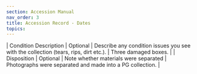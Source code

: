 ```yaml
---
section: Accession Manual
nav_order: 3
title: Accession Record - Dates
topics: 
---
```


| Condition Description | Optional | Describe any condition issues you see with the collection (tears, rips, dirt etc.). | Three damaged boxes. |
| Disposition | Optional | Note whether materials were separated | Photographs were separated and made into a PG collection. |